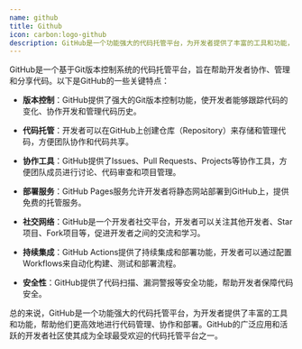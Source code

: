 ```yaml
---
name: github
title: Github
icon: carbon:logo-github
description: GitHub是一个功能强大的代码托管平台，为开发者提供了丰富的工具和功能，帮助他们更高效地进行代码管理、协作和部署。GitHub的广泛应用和活跃的开发者社区使其成为全球最受欢迎的代码托管平台之一
---
```


GitHub是一个基于Git版本控制系统的代码托管平台，旨在帮助开发者协作、管理和分享代码。以下是GitHub的一些关键特点：

- **版本控制**：GitHub提供了强大的Git版本控制功能，使开发者能够跟踪代码的变化、协作开发和管理代码历史。

- **代码托管**：开发者可以在GitHub上创建仓库（Repository）来存储和管理代码，方便团队协作和代码共享。

- **协作工具**：GitHub提供了Issues、Pull Requests、Projects等协作工具，方便团队成员进行讨论、代码审查和项目管理。

- **部署服务**：GitHub Pages服务允许开发者将静态网站部署到GitHub上，提供免费的托管服务。

- **社交网络**：GitHub是一个开发者社交平台，开发者可以关注其他开发者、Star项目、Fork项目等，促进开发者之间的交流和学习。

- **持续集成**：GitHub Actions提供了持续集成和部署功能，开发者可以通过配置Workflows来自动化构建、测试和部署流程。

- **安全性**：GitHub提供了代码扫描、漏洞警报等安全功能，帮助开发者保障代码安全。

总的来说，GitHub是一个功能强大的代码托管平台，为开发者提供了丰富的工具和功能，帮助他们更高效地进行代码管理、协作和部署。GitHub的广泛应用和活跃的开发者社区使其成为全球最受欢迎的代码托管平台之一。
